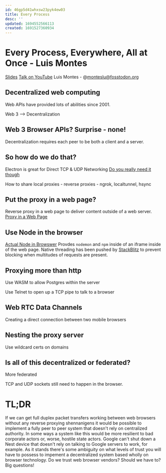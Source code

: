 ```yaml
---
id: 46gp5d41whxsw23pyk4ew03
title: Every Process
desc: ''
updated: 1694552566113
created: 1691527360934
---
```

# Every Process, Everywhere, All at Once - Luis Montes
[Slides](seattlejs23.netlify.app)
[Talk on YouTube](https://www.youtube.com/watch?v=WUSunyeYX-E)
Luis Montes - @monteslu@fosstodon.org


## Decentralized web computing
Web APIs have provided lots of abilities since 2001.

Web 3 --> Decentralization
## Web 3 Browser APIs? Surprise - none!

Decentralization requires each peer to be both a client and a server.

## So how do we do that?

Electron is great for Direct TCP & UDP Networking
[Do you really need it though](https://youmightnotneedelectron.com/)

How to share local proxies - reverse proxies - ngrok, localtunnel, hsync 

## Put the proxy in a web page?
Reverse proxy in a web page to deliver content outside of a web server.
[Proxy in a Web Page](browserver.netlify.app)

## Use Node in the browser
[Actual Node in Browswer](expressnode.netlify.app)
Provdes `nodemon` and `npm` inside of an iframe inside of the web page. 
Native threading has been pushed by [StackBlitz](https://stackblitz.com/) to prevent blocking when multitudes of requests are present.

## Proxying more than http
Use WASM to allow Postgres within the server

Use Telnet to open up a TCP pipe to talk to a browser

## Web RTC Data Channels
Creating a direct connection between two mobile browsers

## Nesting the proxy server
Use wildcard certs on domains

## Is all of this decentralized or federated?
More federated

TCP and UDP sockets still need to happen in the browser.

# TL;DR 

If we can get full duplex packet transfers working between web browsers without any reverse proxying shennanigens it would be possible to implement a fully peer to peer system that doesn't rely on centralized authority. In some ways a system like this would be more resilient to bad corporate actors or, worse, hostile state actors. Google can't shut down a Nest device that doesn't rely on talking to Google servers to work, for example. As it stands there's some ambiguity on what levels of trust you will have to possess to impement a decentralized system based wholly on browser technology. Do we trust web browser vendors? Should we have to? Big questions!